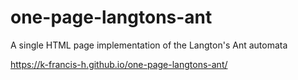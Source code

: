 # one-page-langtons-ant
A single HTML page implementation of the Langton's Ant automata

https://k-francis-h.github.io/one-page-langtons-ant/
